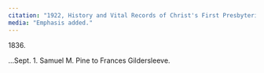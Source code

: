 ```yaml
---
citation: "1922, History and Vital Records of Christ's First Presbyterian Church of Hempstead, Long Island, New York, Contributed by John Dean Fish, [The New York Genealogical and Biographical Record](https://books.google.com/books?id=sdgUAAAAYAAJ&dq=%22History+and+Vital+Records+of+Christ%27s+First+Presbyterian+Church+of+Hempstead,+Long+Island,+New+York,%22&source=gbs_navlinks_s), Volume 53, p251, Google Books." 
media: "Emphasis added."
---
```

1836\. 

...Sept. 1. Samuel M. Pine to Frances Gildersleeve.




